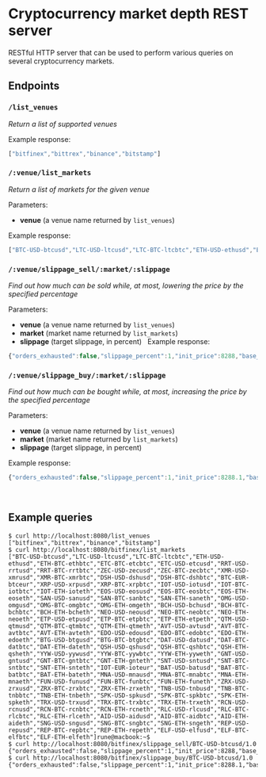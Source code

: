 # Cryptocurrency market depth REST server

RESTful HTTP server that can be used to perform various queries on several cryptocurrency markets.

## Endpoints

### `/list_venues`
*Return a list of supported venues*

Example response:

```javascript
["bitfinex","bittrex","binance","bitstamp"]
```

### `/:venue/list_markets`
*Return a list of markets for the given venue*

Parameters: 
* **venue** (a venue name returned by `list_venues`)

Example response:
```javascript
["BTC-USD-btcusd","LTC-USD-ltcusd","LTC-BTC-ltcbtc","ETH-USD-ethusd","ETH-BTC-ethbtc","ETC-BTC-etcbtc","ETC-USD-etcusd","RRT-USD-rrtusd","RRT-BTC-rrtbtc","ZEC-USD-zecusd","ZEC-BTC-zecbtc","XMR-USD-xmrusd","XMR-BTC-xmrbtc","DSH-USD-dshusd","DSH-BTC-dshbtc","BTC-EUR-btceur","XRP-USD-xrpusd","XRP-BTC-xrpbtc","IOT-USD-iotusd","IOT-BTC-iotbtc","IOT-ETH-ioteth","EOS-USD-eosusd","EOS-BTC-eosbtc","EOS-ETH-eoseth","SAN-USD-sanusd","SAN-BTC-sanbtc","SAN-ETH-saneth","OMG-USD-omgusd","OMG-BTC-omgbtc","OMG-ETH-omgeth","BCH-USD-bchusd","BCH-BTC-bchbtc","BCH-ETH-bcheth","NEO-USD-neousd","NEO-BTC-neobtc","NEO-ETH-neoeth","ETP-USD-etpusd","ETP-BTC-etpbtc","ETP-ETH-etpeth","QTM-USD-qtmusd","QTM-BTC-qtmbtc","QTM-ETH-qtmeth","AVT-USD-avtusd","AVT-BTC-avtbtc","AVT-ETH-avteth","EDO-USD-edousd","EDO-BTC-edobtc","EDO-ETH-edoeth","BTG-USD-btgusd","BTG-BTC-btgbtc","DAT-USD-datusd","DAT-BTC-datbtc","DAT-ETH-dateth","QSH-USD-qshusd","QSH-BTC-qshbtc","QSH-ETH-qsheth","YYW-USD-yywusd","YYW-BTC-yywbtc","YYW-ETH-yyweth","GNT-USD-gntusd","GNT-BTC-gntbtc","GNT-ETH-gnteth","SNT-USD-sntusd","SNT-BTC-sntbtc","SNT-ETH-snteth","IOT-EUR-ioteur","BAT-USD-batusd","BAT-BTC-batbtc","BAT-ETH-bateth","MNA-USD-mnausd","MNA-BTC-mnabtc","MNA-ETH-mnaeth","FUN-USD-funusd","FUN-BTC-funbtc","FUN-ETH-funeth","ZRX-USD-zrxusd","ZRX-BTC-zrxbtc","ZRX-ETH-zrxeth","TNB-USD-tnbusd","TNB-BTC-tnbbtc","TNB-ETH-tnbeth","SPK-USD-spkusd","SPK-BTC-spkbtc","SPK-ETH-spketh","TRX-USD-trxusd","TRX-BTC-trxbtc","TRX-ETH-trxeth","RCN-USD-rcnusd","RCN-BTC-rcnbtc","RCN-ETH-rcneth","RLC-USD-rlcusd","RLC-BTC-rlcbtc","RLC-ETH-rlceth","AID-USD-aidusd","AID-BTC-aidbtc","AID-ETH-aideth","SNG-USD-sngusd","SNG-BTC-sngbtc","SNG-ETH-sngeth","REP-USD-repusd","REP-BTC-repbtc","REP-ETH-repeth","ELF-USD-elfusd","ELF-BTC-elfbtc","ELF-ETH-elfeth"]
```
 
### `/:venue/slippage_sell/:market/:slippage`
*Find out how much can be sold while, at most, lowering the price by the specified percentage*

Parameters: 
* **venue** (a venue name returned by `list_venues`)
* **market** (market name returned by `list_markets`)
* **slippage** (target slippage, in percent)
  
Example response:
```javascript
{"orders_exhausted":false,"slippage_percent":1,"init_price":8288,"base_qty":398.7980059267673,"quote_qty":3272185.494389837}
```

### `/:venue/slippage_buy/:market/:slippage`
*Find out how much can be bought while, at most, increasing the price by the specified percentage*

Parameters: 
* **venue** (a venue name returned by `list_venues`)
* **market** (market name returned by `list_markets`)
* **slippage** (target slippage, in percent)

Example response:
```javascript
{"orders_exhausted":false,"slippage_percent":1,"init_price":8288.1,"base_qty":626.7236472364041,"quote_qty":5246291.74326664}
```
  
## Example queries

```
$ curl http://localhost:8080/list_venues
["bitfinex","bittrex","binance","bitstamp"]
$ curl http://localhost:8080/bitfinex/list_markets
["BTC-USD-btcusd","LTC-USD-ltcusd","LTC-BTC-ltcbtc","ETH-USD-ethusd","ETH-BTC-ethbtc","ETC-BTC-etcbtc","ETC-USD-etcusd","RRT-USD-rrtusd","RRT-BTC-rrtbtc","ZEC-USD-zecusd","ZEC-BTC-zecbtc","XMR-USD-xmrusd","XMR-BTC-xmrbtc","DSH-USD-dshusd","DSH-BTC-dshbtc","BTC-EUR-btceur","XRP-USD-xrpusd","XRP-BTC-xrpbtc","IOT-USD-iotusd","IOT-BTC-iotbtc","IOT-ETH-ioteth","EOS-USD-eosusd","EOS-BTC-eosbtc","EOS-ETH-eoseth","SAN-USD-sanusd","SAN-BTC-sanbtc","SAN-ETH-saneth","OMG-USD-omgusd","OMG-BTC-omgbtc","OMG-ETH-omgeth","BCH-USD-bchusd","BCH-BTC-bchbtc","BCH-ETH-bcheth","NEO-USD-neousd","NEO-BTC-neobtc","NEO-ETH-neoeth","ETP-USD-etpusd","ETP-BTC-etpbtc","ETP-ETH-etpeth","QTM-USD-qtmusd","QTM-BTC-qtmbtc","QTM-ETH-qtmeth","AVT-USD-avtusd","AVT-BTC-avtbtc","AVT-ETH-avteth","EDO-USD-edousd","EDO-BTC-edobtc","EDO-ETH-edoeth","BTG-USD-btgusd","BTG-BTC-btgbtc","DAT-USD-datusd","DAT-BTC-datbtc","DAT-ETH-dateth","QSH-USD-qshusd","QSH-BTC-qshbtc","QSH-ETH-qsheth","YYW-USD-yywusd","YYW-BTC-yywbtc","YYW-ETH-yyweth","GNT-USD-gntusd","GNT-BTC-gntbtc","GNT-ETH-gnteth","SNT-USD-sntusd","SNT-BTC-sntbtc","SNT-ETH-snteth","IOT-EUR-ioteur","BAT-USD-batusd","BAT-BTC-batbtc","BAT-ETH-bateth","MNA-USD-mnausd","MNA-BTC-mnabtc","MNA-ETH-mnaeth","FUN-USD-funusd","FUN-BTC-funbtc","FUN-ETH-funeth","ZRX-USD-zrxusd","ZRX-BTC-zrxbtc","ZRX-ETH-zrxeth","TNB-USD-tnbusd","TNB-BTC-tnbbtc","TNB-ETH-tnbeth","SPK-USD-spkusd","SPK-BTC-spkbtc","SPK-ETH-spketh","TRX-USD-trxusd","TRX-BTC-trxbtc","TRX-ETH-trxeth","RCN-USD-rcnusd","RCN-BTC-rcnbtc","RCN-ETH-rcneth","RLC-USD-rlcusd","RLC-BTC-rlcbtc","RLC-ETH-rlceth","AID-USD-aidusd","AID-BTC-aidbtc","AID-ETH-aideth","SNG-USD-sngusd","SNG-BTC-sngbtc","SNG-ETH-sngeth","REP-USD-repusd","REP-BTC-repbtc","REP-ETH-repeth","ELF-USD-elfusd","ELF-BTC-elfbtc","ELF-ETH-elfeth"]rune@macbook:~$ 
$ curl http://localhost:8080/bitfinex/slippage_sell/BTC-USD-btcusd/1.0
{"orders_exhausted":false,"slippage_percent":1,"init_price":8288,"base_qty":398.7980059267673,"quote_qty":3272185.494389837}
$ curl http://localhost:8080/bitfinex/slippage_buy/BTC-USD-btcusd/1.0
{"orders_exhausted":false,"slippage_percent":1,"init_price":8288.1,"base_qty":626.7236472364041,"quote_qty":5246291.74326664}
```
